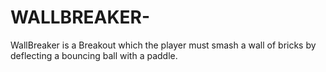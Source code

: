 # WALLBREAKER-
WallBreaker  is a Breakout which the player must smash a wall of bricks by deflecting a bouncing ball with a paddle.
